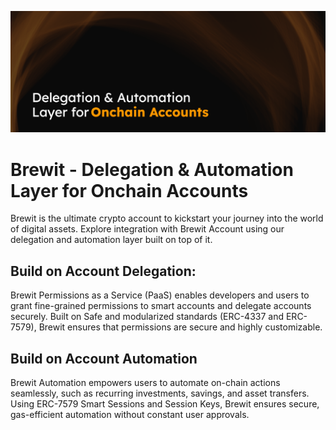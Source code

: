 ![Header](../hero-brewit.png)

# Brewit - Delegation & Automation Layer for Onchain Accounts

Brewit is the ultimate crypto account to kickstart your journey into the world of digital assets. Explore integration with Brewit Account using our delegation and automation layer built on top of it. 

## Build on Account Delegation:
Brewit Permissions as a Service (PaaS) enables developers and users to grant fine-grained permissions to smart accounts and delegate accounts securely. Built on Safe and modularized standards (ERC-4337 and ERC-7579), Brewit ensures that permissions are secure and highly customizable.

## Build on Account Automation
Brewit Automation empowers users to automate on-chain actions seamlessly, such as recurring investments, savings, and asset transfers. Using ERC-7579 Smart Sessions and Session Keys, Brewit ensures secure, gas-efficient automation without constant user approvals.
